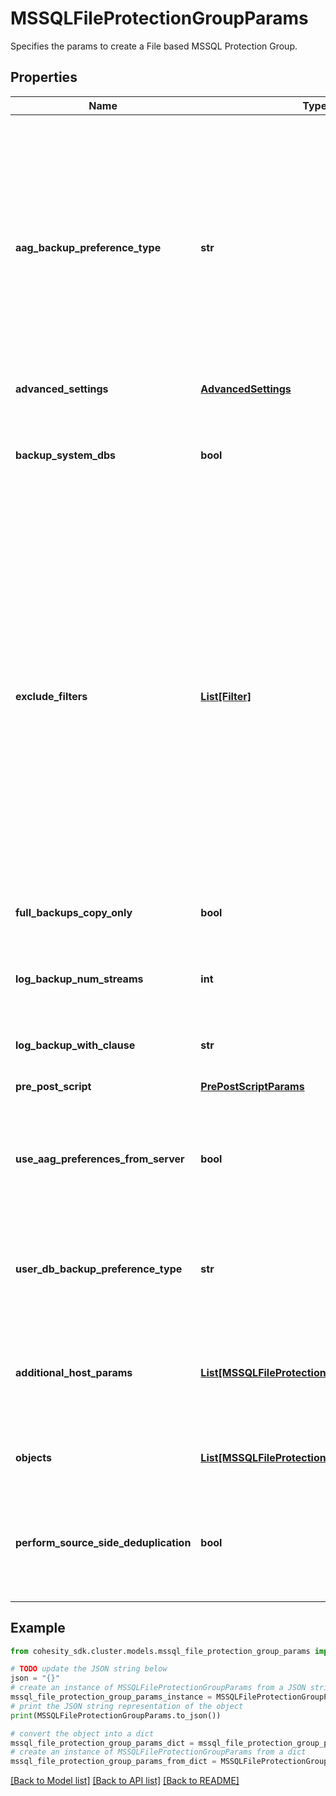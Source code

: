 # MSSQLFileProtectionGroupParams

Specifies the params to create a File based MSSQL Protection Group.

## Properties

Name | Type | Description | Notes
------------ | ------------- | ------------- | -------------
**aag_backup_preference_type** | **str** | Specifies the preference type for backing up databases that are part of an AAG. If not specified, then default preferences of the AAG server are applied. This field wont be applicable if user DB preference is set to skip AAG databases. | [optional] 
**advanced_settings** | [**AdvancedSettings**](AdvancedSettings.md) |  | [optional] 
**backup_system_dbs** | **bool** | Specifies whether to backup system databases. If not specified then parameter is set to true. | [optional] 
**exclude_filters** | [**List[Filter]**](Filter.md) | Specifies the list of exclusion filters applied during the group creation or edit. These exclusion filters can be wildcard supported strings or regular expressions. Objects satisfying the will filters will be excluded during backup and also auto protected objects will be ignored if filtered by any of the filters. | [optional] 
**full_backups_copy_only** | **bool** | Specifies whether full backups should be copy-only. | [optional] 
**log_backup_num_streams** | **int** | Specifies the number of streams to be used for log backups. | [optional] 
**log_backup_with_clause** | **str** | Specifies the WithClause to be used for log backups. | [optional] 
**pre_post_script** | [**PrePostScriptParams**](PrePostScriptParams.md) |  | [optional] 
**use_aag_preferences_from_server** | **bool** | Specifies whether or not the AAG backup preferences specified on the SQL Server host should be used. | [optional] 
**user_db_backup_preference_type** | **str** | Specifies the preference type for backing up user databases on the host. | [optional] 
**additional_host_params** | [**List[MSSQLFileProtectionGroupHostParams]**](MSSQLFileProtectionGroupHostParams.md) | Specifies settings which are to be applied to specific host containers in this protection group. | [optional] 
**objects** | [**List[MSSQLFileProtectionGroupObjectParams]**](MSSQLFileProtectionGroupObjectParams.md) | Specifies the list of object params to be protected. | 
**perform_source_side_deduplication** | **bool** | Specifies whether or not to perform source side deduplication on this Protection Group. | [optional] 

## Example

```python
from cohesity_sdk.cluster.models.mssql_file_protection_group_params import MSSQLFileProtectionGroupParams

# TODO update the JSON string below
json = "{}"
# create an instance of MSSQLFileProtectionGroupParams from a JSON string
mssql_file_protection_group_params_instance = MSSQLFileProtectionGroupParams.from_json(json)
# print the JSON string representation of the object
print(MSSQLFileProtectionGroupParams.to_json())

# convert the object into a dict
mssql_file_protection_group_params_dict = mssql_file_protection_group_params_instance.to_dict()
# create an instance of MSSQLFileProtectionGroupParams from a dict
mssql_file_protection_group_params_from_dict = MSSQLFileProtectionGroupParams.from_dict(mssql_file_protection_group_params_dict)
```
[[Back to Model list]](../README.md#documentation-for-models) [[Back to API list]](../README.md#documentation-for-api-endpoints) [[Back to README]](../README.md)


